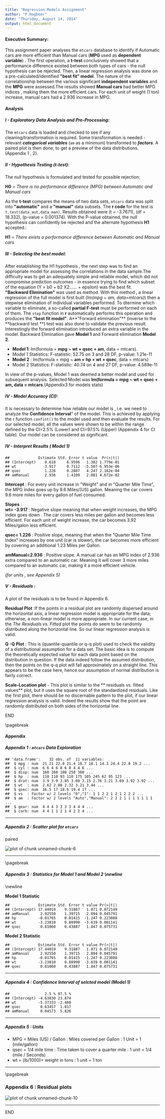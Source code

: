 ```yaml
---
title: "Regression Models Assignment"
author: "P.Rogbeer"
date: "Thursday, August 14, 2014"
output: html_document
---
```

#### Executive Summary: 

This assignment paper analyses the `mtcars` database to identify if Automatic cars are more efficient than Manual cars (**MPG** used as **dependent variable**) . The first operation, a **t-test** conclusively showed that a performance difference existed between both types of cars - the null hypothesis can be rejected. Then, a linear regression analysis was done on a pre-calculated/identified  **"best fit" model**.  The nature of the correlationship between the various  significant **independent variables** and the **MPG** were assessed.The results showed **Manual cars** had better MPG indices , making them the  more efficient cars. For each unit of weight (1 ton) increase,  manual cars had a 2.936 increase in MPG.

#### Analysis



##### I - Exploratory Data Analysis and Pre-Processing:  
  
The `mtcars` data is loaded and checked to see if any cleaning/transformation is required. Some transformation is needed - relevant ***categorical variables*** (`am` as a minimum) transformed to ***factors***.  A paired plot is then done, to get a preview of  the data distributions. (Appendix 1 , 2).





##### II - Hypothesis Testing (t-test):  



The null hypothesis is formulated  and tested for possible rejection:  

**H0** = *There is no performance difference (MPG) between Automatic and Manual cars*  

As the **t-test** compares the means of two data sets, `mtcars` data was split into  **"automatic"** and a **"manual"** data subsets. The **r code** for the test is ` t.test(data_aut,data_man)`. Results obtained were  (t = -3.7671), (df = 18.332), (p-value = 0.001374). With the P-value obtained, the null hypothesis can confidently be rejected and the alternate hypothesis **H1** accepted.:  

**H1** = *There exists a performance difference between Automatic and Manual cars*  



##### III - Selecting the best model:


After establishing the H1 hypothesis , the next step was to find an appropriate model for assessing the correlations in the data sample.The difficulty was to get an adequately simple and reliable model, which did not compromise prediction outcomes - in essence trying to find which subset of the equation (Y = b0 + b2 X2...... + epsilon) was the best fit.  
**"Backward Elimination"** was used as method.  With this method , a linear regression of the full model is first built (*lm(mpg ~ am, data=mtcars)*) then a stepwise elimination of individual variables performed. To dtermine which variable to eliminate, a so-called **partial F-test** must be performed on each of them. The `step` function in **r** automatically performs this operation and produces the **"best fit model"**. A**"Forward elimination"**  (inverse to the **backward test **) test was also done to validate the previous result. Interestingly the forward elimination introduced an extra variable in the model.
Backward Elimination gave **Model 1** and Forward elimination **Model 2**.  



- **Model 1**:  lm(formula = **mpg ~ wt + qsec + am**, data = mtcars).  
- Model 1 Statistics:  F-statistic: 52.75 on 3 and 28 DF,  p-value: 1.21e-11  
- **Model 2** :  lm(formula = mpg ~ **am + hp + wt + qsec**, data = mtcars)  
- Model 2 Statistics:  F-statistic: 40.74 on 4 and 27 DF,  p-value: 4.589e-11

In view of the p-values, Model 1 was deemed a better model and used for subsequent analysis.
Selected Model was **lm(formula = mpg ~ wt + qsec + am, data = mtcars**.(Appendix3 for models stats)






##### IV - Model Accuracy (CI):  


It  is necessary to determine how reliable our model is , i.e. we need to analyze the **Confidence Interval**" of the model. This is achieved by applying the r function `confint()` to the model used and then evaluate the results. For our selected model, all the values were shown to be within the range defined by the CI=2.5% (Lower) and CI=97.5% (Upper) (Appendix 4 for CI table). Our model can be considered as significant.

##### IV - Interpret Results ( Model 1)


```
##             Estimate Std. Error t value  Pr(>|t|)
## (Intercept)    9.618     6.9596   1.382 1.779e-01
## wt            -3.917     0.7112  -5.507 6.953e-06
## qsec           1.226     0.2887   4.247 2.162e-04
## amManual       2.936     1.4109   2.081 4.672e-02
```

**Intercept** : 
For every unit increase in "Weight" and in "Quarter Mile Time", the MPG index goes up by 9.6 Miles/(US) gallon.  Meaning the car covers 9.6 more miles for every gallon of fuel consumed.  

**Slopes** :  
**wt= -3.917** :  Negative slope meaning that when weight increases, the MPG index goes down . The car covers less miles per gallon and becomes less efficient. For each unit of weight increase, the car becomes 3.92 Miles/galon less efficient. 

**qsec= 1.226** : Positive slope, meaning that when the "Quarter Mile Time Index" increases by one unit (car is slower), the car becomes more efficient by covering an additional 1.23 Miles per Gallon.  

**amManual=2.936** : Positive slope. A manual car has an MPG index of 2.936 extra compared to an automatic car. Meaning it will cover 3 more miles compared to an automatic car, making it a more efficient vehicle.  

*(for units , see Appendix 5)*



##### V - Residuals :   
  

A plot of the residuals is to be found in Appendix  6.  

**Residual Plot** :If the points in a residual plot are randomly dispersed around the horizontal axis, a linear regression model is appropriate for the data; otherwise, a non-linear model is more appropriate. In our current case, in the *The Residuals vs. Fitted* plot the points do seem to be randomly distributed along the horizontal line. So our linear regression analysis is valid.  

**Q -Q Plot** : This is (quantile-quantile or q-q plot) used to check the validity of a distributional assumption for a data set. The basic idea is to compute the theoretically expected value for each data point based on the distribution in question. If the data indeed follow the assumed distribution, then the points on the q-q plot will fall approximately on a straight line. This appears to be the case here, hence our assumption of normal distribution is fairly correct.  

**Scale-Location plot** - This plot is similar to the ** residuals vs. fitted values** plot, but it uses the square root of the standardized residuals. Like the first plot, there should be no discernable pattern to the plot, if our linear regression analysis is valid. Indeed the results show that the point are randomly distributed on both sides of the horizontal line.


END

\pagebreak



#### Appendix



##### Appendix 1 : `mtcars` Data Exploration


```
## 'data.frame':	32 obs. of  11 variables:
##  $ mpg : num  21 21 22.8 21.4 18.7 18.1 14.3 24.4 22.8 19.2 ...
##  $ cyl : num  6 6 4 6 8 6 8 4 4 6 ...
##  $ disp: num  160 160 108 258 360 ...
##  $ hp  : num  110 110 93 110 175 105 245 62 95 123 ...
##  $ drat: num  3.9 3.9 3.85 3.08 3.15 2.76 3.21 3.69 3.92 3.92 ...
##  $ wt  : num  2.62 2.88 2.32 3.21 3.44 ...
##  $ qsec: num  16.5 17 18.6 19.4 17 ...
##  $ vs  : Factor w/ 2 levels "0","1": 1 1 2 2 1 2 1 2 2 2 ...
##  $ am  : Factor w/ 2 levels "Auto","Manual": 2 2 2 1 1 1 1 1 1 1 ...
##  $ gear: num  4 4 4 3 3 3 3 4 4 4 ...
##  $ carb: num  4 4 1 1 2 1 4 2 2 4 ...
```


----

##### Appendix 2 : Scatter plot for `mtcars`  
paired  

![plot of chunk unnamed-chunk-6](figure/unnamed-chunk-6.png) 

----

\pagebreak

##### Appendix 3 : Statistics for Model 1 and Model 2  \newline 
\newline  
  
  
 
 **Model 1 Statistic**

```
##             Estimate Std. Error t value Pr(>|t|)
## (Intercept) 17.44019    9.31887   1.871 0.072149
## amManual     2.92550    1.39715   2.094 0.045791
## hp          -0.01765    0.01415  -1.247 0.223088
## wt          -3.23810    0.88990  -3.639 0.001141
## qsec         0.81060    0.43887   1.847 0.075731
```



**Model 2 Statistic**

```
##             Estimate Std. Error t value Pr(>|t|)
## (Intercept) 17.44019    9.31887   1.871 0.072149
## amManual     2.92550    1.39715   2.094 0.045791
## hp          -0.01765    0.01415  -1.247 0.223088
## wt          -3.23810    0.88990  -3.639 0.001141
## qsec         0.81060    0.43887   1.847 0.075731
```

----


##### Appendix 4 : Confidence Interval of selcted model (Model 1) 


```
##                2.5 % 97.5 %
## (Intercept) -4.63830 23.874
## wt          -5.37333 -2.460
## qsec         0.63457  1.817
## amManual     0.04573  5.826
```

----


##### Appendix 5 : Units 

- MPG = Miles (US) / Gallon :  Miles covered per Gallon : 1 Unit = 1 (mile/gallon)
- qsec = 1/4 mile time : Time taken to cover a quarter mile : 1 unit = 1/4 (mile / Seconds)
- wt =  (lb/1000)= weight in tons : 1 unit = 1 ton

----

\pagebreak

### Appendix 6 : Residual plots

![plot of chunk unnamed-chunk-10](figure/unnamed-chunk-10.png) 

----

END 
